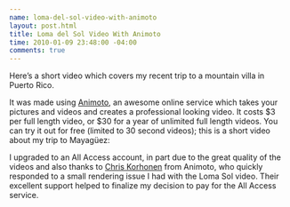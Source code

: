 ```yaml
--- 
name: loma-del-sol-video-with-animoto
layout: post.html
title: Loma del Sol Video With Animoto
time: 2010-01-09 23:48:00 -04:00
comments: true
---
```

Here’s a short video which covers my recent trip to a mountain villa in Puerto Rico.

It was made using [Animoto](http://www.animoto.com), an awesome online service which takes your pictures and videos and creates a professional looking video. It costs $3 per full length video, or $30 for a year of unlimited full length videos. You can try it out for free (limited to 30 second videos); this is a short video about my trip to Mayagüez:

I upgraded to an All Access account, in part due to the great quality of the videos and also thanks to [Chris Korhonen](http://www.twitter.com/ckorhonen) from Animoto, who quickly responded to a small rendering issue I had with the Loma Sol video. Their excellent support helped to finalize my decision to pay for the All Access service.
